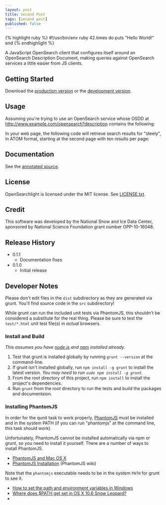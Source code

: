 ```yaml
---
layout: post
title: Second Post
tags: [second post]
published: false
---
```


{% highlight ruby %}
#!/usr/bin/env ruby
42.times do
  puts "Hello World!"
end
{% endhighlight %}


A JavaScript OpenSearch client that configures itself around an OpenSearch
Description Document, making queries against OpenSearch services a little
easier from JS clients.

## Getting Started
Download the [production version][min] or the [development version][max].

[min]: https://raw.github.com/nsidc/OpenSearchlight/gh-pages/OpenSearchlight-0.1.1.min.js
[max]: https://raw.github.com/nsidc/OpenSearchlight/gh-pages/OpenSearchlight-0.1.1.js

## Usage

Assuming you're trying to use an OpenSearch service whose OSDD
at http://www.example.com/opensearch?description contains the following:


In your web page, the following code will retrieve search results for "steely",
in ATOM format, starting at the second page with ten results per page:


## Documentation
See the [annotated source][annotated_source].

[annotated_source]: http://nsidc.github.com/OpenSearchlight/

## License
OpenSearchlight is licensed under the MIT license.  See [LICENSE.txt][license].

[license]: https://raw.github.com/nsidc/OpenSearchlight/master/LICENSE.txt

## Credit

This software was developed by the National Snow and Ice Data Center, sponsored
by National Science Foundation grant number OPP-10-16048.

## Release History

* 0.1.1
  * Documentation fixes
* 0.1.0
  * Initial release

## Developer Notes

Please don't edit files in the `dist` subdirectory as they are generated via
grunt. You'll find source code in the `src` subdirectory!

While grunt can run the included unit tests via PhantomJS, this shouldn't be
considered a substitute for the real thing. Please be sure to test the
`test/*.html` unit test file(s) in _actual_ browsers.

### Install and Build

_This assumes you have [node.js](http://nodejs.org/) and [npm](http://npmjs.org/) installed already._

1. Test that grunt is installed globally by running `grunt --version` at the command-line.
2. If grunt isn't installed globally, run `npm install -g grunt` to install the latest version. _You may need to run `sudo npm install -g grunt`._
3. From the root directory of this project, run `npm install` to install the project's dependencies.
4. Run `grunt` from the root directory to run the tests and build the packages and documentaion.

### Installing PhantomJS

In order for the qunit task to work properly,
[PhantomJS](http://www.phantomjs.org/) must be installed and in the system PATH
(if you can run "phantomjs" at the command line, this task should work).

Unfortunately, PhantomJS cannot be installed automatically via npm or grunt, so
you need to install it yourself. There are a number of ways to install
PhantomJS.

* [PhantomJS and Mac OS X](http://ariya.ofilabs.com/2012/02/phantomjs-and-mac-os-x.html)
* [PhantomJS Installation](http://code.google.com/p/phantomjs/wiki/Installation) (PhantomJS wiki)

Note that the `phantomjs` executable needs to be in the system `PATH` for grunt to see it.

* [How to set the path and environment variables in Windows](http://www.computerhope.com/issues/ch000549.htm)
* [Where does $PATH get set in OS X 10.6 Snow Leopard?](http://superuser.com/questions/69130/where-does-path-get-set-in-os-x-10-6-snow-leopard)
*

